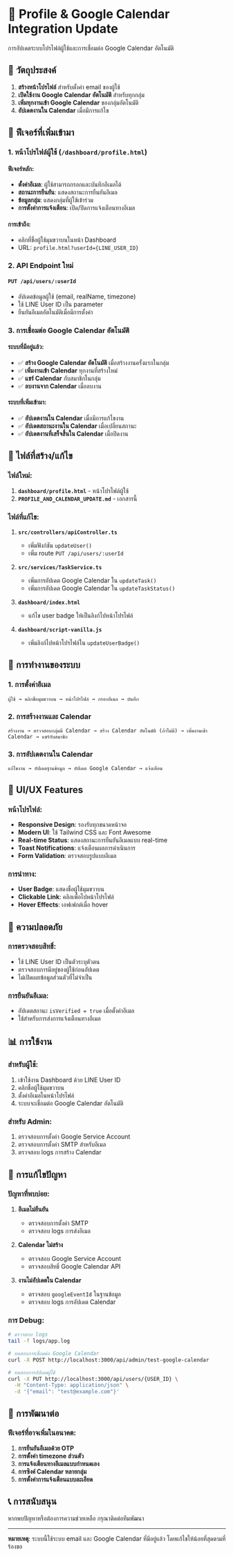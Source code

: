 # 📧 Profile & Google Calendar Integration Update

การอัปเดตระบบโปรไฟล์ผู้ใช้และการเชื่อมต่อ Google Calendar อัตโนมัติ

## 🎯 วัตถุประสงค์

1. **สร้างหน้าโปรไฟล์** สำหรับตั้งค่า email ของผู้ใช้
2. **เปิดใช้งาน Google Calendar อัตโนมัติ** สำหรับทุกกลุ่ม
3. **เพิ่มทุกงานเข้า Google Calendar** ของกลุ่มอัตโนมัติ
4. **อัปเดตงานใน Calendar** เมื่อมีการแก้ไข

## 🔧 ฟีเจอร์ที่เพิ่มเข้ามา

### 1. หน้าโปรไฟล์ผู้ใช้ (`/dashboard/profile.html`)

#### ฟีเจอร์หลัก:
- **ตั้งค่าอีเมล**: ผู้ใช้สามารถกรอกและบันทึกอีเมลได้
- **สถานะการยืนยัน**: แสดงสถานะการยืนยันอีเมล
- **ข้อมูลกลุ่ม**: แสดงกลุ่มที่ผู้ใช้เข้าร่วม
- **การตั้งค่าการแจ้งเตือน**: เปิด/ปิดการแจ้งเตือนทางอีเมล

#### การเข้าถึง:
- คลิกที่ชื่อผู้ใช้มุมขวาบนในหน้า Dashboard
- URL: `profile.html?userId={LINE_USER_ID}`

### 2. API Endpoint ใหม่

#### `PUT /api/users/:userId`
- อัปเดตข้อมูลผู้ใช้ (email, realName, timezone)
- ใช้ LINE User ID เป็น parameter
- ยืนยันอีเมลอัตโนมัติเมื่อมีการตั้งค่า

### 3. การเชื่อมต่อ Google Calendar อัตโนมัติ

#### ระบบที่มีอยู่แล้ว:
- ✅ **สร้าง Google Calendar อัตโนมัติ** เมื่อสร้างงานครั้งแรกในกลุ่ม
- ✅ **เพิ่มงานเข้า Calendar** ทุกงานที่สร้างใหม่
- ✅ **แชร์ Calendar** กับสมาชิกในกลุ่ม
- ✅ **ลบงานจาก Calendar** เมื่อลบงาน

#### ระบบที่เพิ่มเข้ามา:
- ✅ **อัปเดตงานใน Calendar** เมื่อมีการแก้ไขงาน
- ✅ **อัปเดตสถานะงานใน Calendar** เมื่อเปลี่ยนสถานะ
- ✅ **อัปเดตงานที่เสร็จสิ้นใน Calendar** เมื่อปิดงาน

## 📁 ไฟล์ที่สร้าง/แก้ไข

### ไฟล์ใหม่:
1. **`dashboard/profile.html`** - หน้าโปรไฟล์ผู้ใช้
2. **`PROFILE_AND_CALENDAR_UPDATE.md`** - เอกสารนี้

### ไฟล์ที่แก้ไข:
1. **`src/controllers/apiController.ts`**
   - เพิ่มฟังก์ชัน `updateUser()`
   - เพิ่ม route `PUT /api/users/:userId`

2. **`src/services/TaskService.ts`**
   - เพิ่มการอัปเดต Google Calendar ใน `updateTask()`
   - เพิ่มการอัปเดต Google Calendar ใน `updateTaskStatus()`

3. **`dashboard/index.html`**
   - แก้ไข user badge ให้เป็นลิงก์ไปหน้าโปรไฟล์

4. **`dashboard/script-vanilla.js`**
   - เพิ่มลิงก์ไปหน้าโปรไฟล์ใน `updateUserBadge()`

## 🔄 การทำงานของระบบ

### 1. การตั้งค่าอีเมล
```
ผู้ใช้ → คลิกชื่อมุมขวาบน → หน้าโปรไฟล์ → กรอกอีเมล → บันทึก
```

### 2. การสร้างงานและ Calendar
```
สร้างงาน → ตรวจสอบกลุ่มมี Calendar → สร้าง Calendar อัตโนมัติ (ถ้าไม่มี) → เพิ่มงานเข้า Calendar → แชร์กับสมาชิก
```

### 3. การอัปเดตงานใน Calendar
```
แก้ไขงาน → อัปเดตฐานข้อมูล → อัปเดต Google Calendar → แจ้งเตือน
```

## 🎨 UI/UX Features

### หน้าโปรไฟล์:
- **Responsive Design**: รองรับทุกขนาดหน้าจอ
- **Modern UI**: ใช้ Tailwind CSS และ Font Awesome
- **Real-time Status**: แสดงสถานะการยืนยันอีเมลแบบ real-time
- **Toast Notifications**: แจ้งเตือนผลการดำเนินการ
- **Form Validation**: ตรวจสอบรูปแบบอีเมล

### การนำทาง:
- **User Badge**: แสดงชื่อผู้ใช้มุมขวาบน
- **Clickable Link**: คลิกเพื่อไปหน้าโปรไฟล์
- **Hover Effects**: เอฟเฟกต์เมื่อ hover

## 🔐 ความปลอดภัย

### การตรวจสอบสิทธิ์:
- ใช้ LINE User ID เป็นตัวระบุตัวตน
- ตรวจสอบการมีอยู่ของผู้ใช้ก่อนอัปเดต
- ไม่เปิดเผยข้อมูลส่วนตัวที่ไม่จำเป็น

### การยืนยันอีเมล:
- อัปเดตสถานะ `isVerified = true` เมื่อตั้งค่าอีเมล
- ใช้สำหรับการส่งการแจ้งเตือนทางอีเมล

## 📊 การใช้งาน

### สำหรับผู้ใช้:
1. เข้าใช้งาน Dashboard ด้วย LINE User ID
2. คลิกชื่อผู้ใช้มุมขวาบน
3. ตั้งค่าอีเมลในหน้าโปรไฟล์
4. ระบบจะเชื่อมต่อ Google Calendar อัตโนมัติ

### สำหรับ Admin:
1. ตรวจสอบการตั้งค่า Google Service Account
2. ตรวจสอบการตั้งค่า SMTP สำหรับอีเมล
3. ตรวจสอบ logs การสร้าง Calendar

## 🐛 การแก้ไขปัญหา

### ปัญหาที่พบบ่อย:

1. **อีเมลไม่ยืนยัน**
   - ตรวจสอบการตั้งค่า SMTP
   - ตรวจสอบ logs การส่งอีเมล

2. **Calendar ไม่สร้าง**
   - ตรวจสอบ Google Service Account
   - ตรวจสอบสิทธิ์ Google Calendar API

3. **งานไม่อัปเดตใน Calendar**
   - ตรวจสอบ `googleEventId` ในฐานข้อมูล
   - ตรวจสอบ logs การอัปเดต Calendar

### การ Debug:
```bash
# ตรวจสอบ logs
tail -f logs/app.log

# ทดสอบการเชื่อมต่อ Google Calendar
curl -X POST http://localhost:3000/api/admin/test-google-calendar

# ทดสอบการอัปเดตผู้ใช้
curl -X PUT http://localhost:3000/api/users/{USER_ID} \
  -H "Content-Type: application/json" \
  -d '{"email": "test@example.com"}'
```

## 🚀 การพัฒนาต่อ

### ฟีเจอร์ที่อาจเพิ่มในอนาคต:
1. **การยืนยันอีเมลด้วย OTP**
2. **การตั้งค่า timezone ส่วนตัว**
3. **การแจ้งเตือนทางอีเมลแบบกำหนดเอง**
4. **การซิงค์ Calendar หลายกลุ่ม**
5. **การตั้งค่าการแจ้งเตือนแบบละเอียด**

## 📞 การสนับสนุน

หากพบปัญหาหรือต้องการความช่วยเหลือ กรุณาติดต่อทีมพัฒนา

---

**หมายเหตุ**: ระบบนี้ใช้ระบบ email และ Google Calendar ที่มีอยู่แล้ว โดยแก้ไขให้น้อยที่สุดตามที่ร้องขอ
